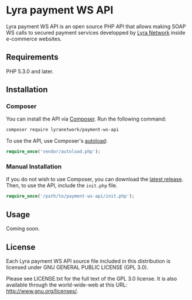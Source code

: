 # Lyra payment WS API

Lyra payment WS API is an open source PHP API that allows making SOAP WS calls to secured payment services developped by [Lyra Network](https://www.lyra-network.com/) inside e-commerce websites.

## Requirements

PHP 5.3.0 and later.

## Installation

### Composer 

You can install the API via [Composer](http://getcomposer.org/). Run the following command:

```bash
composer require lyranetwork/payment-ws-api
```

To use the API, use Composer's [autoload](https://getcomposer.org/doc/00-intro.md#autoloading):

```php
require_once('vendor/autoload.php');
```

### Manual Installation

If you do not wish to use Composer, you can download the [latest release](https://github.com/payzen/payment-ws-api/releases). Then, to use the API, include the `init.php` file.

```php
require_once('/path/to/payment-ws-api/init.php');
```

## Usage

Coming soon.

## License

Each Lyra payment WS API source file included in this distribution is licensed under GNU GENERAL PUBLIC LICENSE (GPL 3.0).

Please see LICENSE.txt for the full text of the GPL 3.0 license. It is also available through the world-wide-web at this URL: http://www.gnu.org/licenses/.
